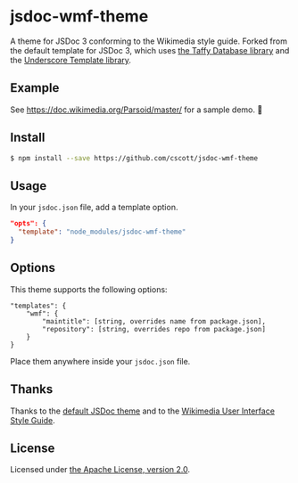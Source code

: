 # jsdoc-wmf-theme

A theme for JSDoc 3 conforming to the Wikimedia style guide.  Forked from
the default template for JSDoc 3, which uses
[the Taffy Database library](http://taffydb.com/) and the
[Underscore Template library](http://underscorejs.org/).

## Example
See https://doc.wikimedia.org/Parsoid/master/ for a sample demo. :rocket:

## Install
```bash
$ npm install --save https://github.com/cscott/jsdoc-wmf-theme
```

## Usage
In your `jsdoc.json` file, add a template option.
```json
"opts": {
  "template": "node_modules/jsdoc-wmf-theme"
}
```

## Options
This theme supports the following options:
```
"templates": {
    "wmf": {
        "maintitle": [string, overrides name from package.json],
        "repository": [string, overrides repo from package.json]
    }
}
```
Place them anywhere inside your `jsdoc.json` file.

## Thanks
Thanks to the [default JSDoc theme](https://github.com/jsdoc3/jsdoc)
and to the
[Wikimedia User Interface Style Guide](https://wikimedia.github.io/WikimediaUI-Style-Guide/).

## License
Licensed under [the Apache License, version 2.0](LICENSE.md).
